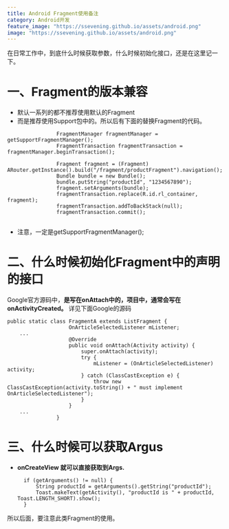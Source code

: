 ```yaml
---
title: Android Fragment使用备注
category: Android开发
feature_image: "https://ssevening.github.io/assets/android.png"
image: "https://ssevening.github.io/assets/android.png"
---
```


在日常工作中，到底什么时候获取参数，什么时候初始化接口，还是在这里记一下。

<!-- more -->

# 一、Fragment的版本兼容
* 默认一系列的都不推荐使用默认的Fragment
* 而是推荐使用Support包中的。所以后有下面的替换Fragment的代码。

```
				FragmentManager fragmentManager = getSupportFragmentManager();
                FragmentTransaction fragmentTransaction = fragmentManager.beginTransaction();

                Fragment fragment = (Fragment) ARouter.getInstance().build("/fragment/productFragment").navigation();
                Bundle bundle = new Bundle();
                bundle.putString("productId", "1234567890");
                fragment.setArguments(bundle);
                fragmentTransaction.replace(R.id.rl_container, fragment);
                fragmentTransaction.addToBackStack(null);
                fragmentTransaction.commit();
                
```
* 注意，一定是getSupportFragmentManager();

# 二、什么时候初始化Fragment中的声明的接口

Google官方源码中，**是写在onAttach中的，项目中，通常会写在onActivityCreated。**
详见下面Google的源码

	public static class FragmentA extends ListFragment {
	                    OnArticleSelectedListener mListener;
	    ...
	                    @Override
	                    public void onAttach(Activity activity) {
	                        super.onAttach(activity);
	                        try {
	                            mListener = (OnArticleSelectedListener) activity;
	                        } catch (ClassCastException e) {
	                            throw new ClassCastException(activity.toString() + " must implement OnArticleSelectedListener");
	                        }
	                    }
	    ...
	                }


# 三、什么时候可以获取Argus
* **onCreateView 就可以直接获取到Args.**

		if (getArguments() != null) {
            String productId = getArguments().getString("productId");
            Toast.makeText(getActivity(), "productId is " + productId, Toast.LENGTH_SHORT).show();
        }


所以后面，要注意此类Fragment的使用。

